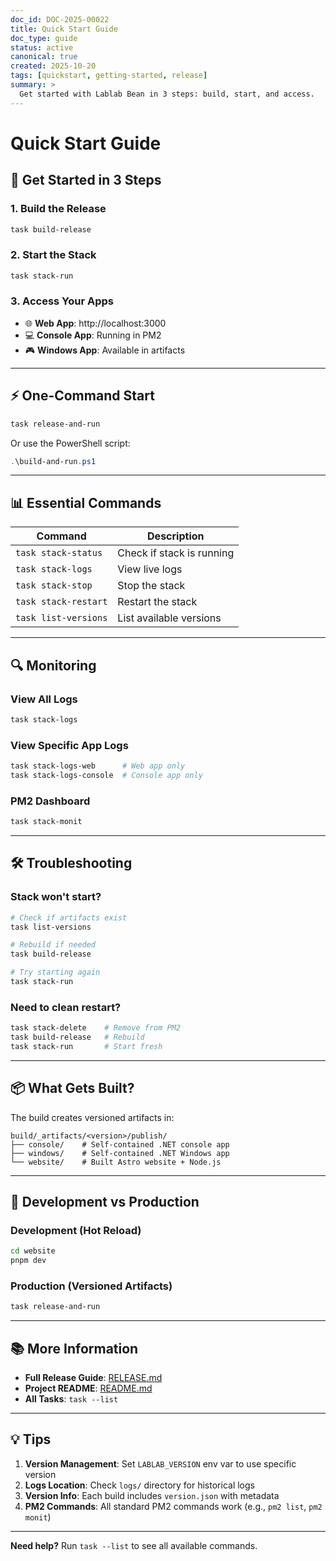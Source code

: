 ```yaml
---
doc_id: DOC-2025-00022
title: Quick Start Guide
doc_type: guide
status: active
canonical: true
created: 2025-10-20
tags: [quickstart, getting-started, release]
summary: >
  Get started with Lablab Bean in 3 steps: build, start, and access.
---
```


# Quick Start Guide

## 🚀 Get Started in 3 Steps

### 1. Build the Release
```bash
task build-release
```

### 2. Start the Stack
```bash
task stack-run
```

### 3. Access Your Apps
- 🌐 **Web App**: http://localhost:3000
- 💻 **Console App**: Running in PM2
- 🎮 **Windows App**: Available in artifacts

---

## ⚡ One-Command Start

```bash
task release-and-run
```

Or use the PowerShell script:
```powershell
.\build-and-run.ps1
```

---

## 📊 Essential Commands

| Command | Description |
|---------|-------------|
| `task stack-status` | Check if stack is running |
| `task stack-logs` | View live logs |
| `task stack-stop` | Stop the stack |
| `task stack-restart` | Restart the stack |
| `task list-versions` | List available versions |

---

## 🔍 Monitoring

### View All Logs
```bash
task stack-logs
```

### View Specific App Logs
```bash
task stack-logs-web      # Web app only
task stack-logs-console  # Console app only
```

### PM2 Dashboard
```bash
task stack-monit
```

---

## 🛠️ Troubleshooting

### Stack won't start?
```bash
# Check if artifacts exist
task list-versions

# Rebuild if needed
task build-release

# Try starting again
task stack-run
```

### Need to clean restart?
```bash
task stack-delete    # Remove from PM2
task build-release   # Rebuild
task stack-run       # Start fresh
```

---

## 📦 What Gets Built?

The build creates versioned artifacts in:
```
build/_artifacts/<version>/publish/
├── console/    # Self-contained .NET console app
├── windows/    # Self-contained .NET Windows app
└── website/    # Built Astro website + Node.js
```

---

## 🎯 Development vs Production

### Development (Hot Reload)
```bash
cd website
pnpm dev
```

### Production (Versioned Artifacts)
```bash
task release-and-run
```

---

## 📚 More Information

- **Full Release Guide**: [RELEASE.md](RELEASE.md)
- **Project README**: [README.md](README.md)
- **All Tasks**: `task --list`

---

## 💡 Tips

1. **Version Management**: Set `LABLAB_VERSION` env var to use specific version
2. **Logs Location**: Check `logs/` directory for historical logs
3. **Version Info**: Each build includes `version.json` with metadata
4. **PM2 Commands**: All standard PM2 commands work (e.g., `pm2 list`, `pm2 monit`)

---

**Need help?** Run `task --list` to see all available commands.
